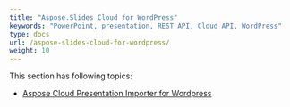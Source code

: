 ```yaml
---
title: "Aspose.Slides Cloud for WordPress"
keywords: "PowerPoint, presentation, REST API, Cloud API, WordPress"
type: docs
url: /aspose-slides-cloud-for-wordpress/
weight: 10
---
```


This section has following topics:

- [Aspose Cloud Presentation Importer for Wordpress](/slides/aspose-cloud-presentation-importer-for-wordpress/)
